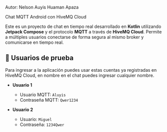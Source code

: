 Autor:
Nelson Auyis Huaman Apaza

Chat MQTT Android con HiveMQ Cloud

Este es un proyecto de chat en tiempo real desarrollado en **Kotlin** utilizando **Jetpack Compose** y el protocolo **MQTT** a través de **HiveMQ Cloud**.
Permite a múltiples usuarios conectarse de forma segura al mismo broker y comunicarse en tiempo real.

## 👤 Usuarios de prueba

Para ingresar a la aplicación puedes usar estas cuentas ya registradas en HiveMQ Cloud, en nombre en el chat puedes ingresar cualquier nombre.


- **Usuario 1**  
  - Usuario MQTT: `Aluyis`  
  - Contraseña MQTT: `Qwer1234`

- **Usuario 2**  
  - Usuario: `Miguel`  
  - Contraseña: `1234Qwer`

